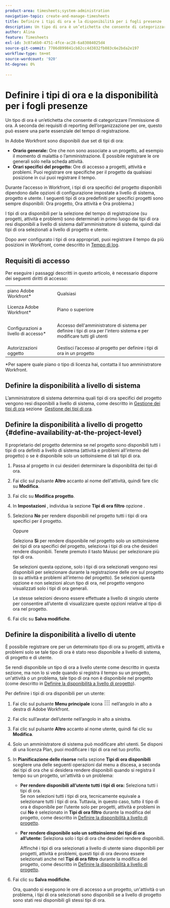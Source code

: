 ```yaml
---
product-area: timesheets;system-administration
navigation-topic: create-and-manage-timesheets
title: Definire i tipi di ora e la disponibilità per i fogli presenze
description: Un tipo di ora è un’etichetta che consente di categorizzare l’immissione di ora. A seconda dei requisiti di reporting dell’organizzazione per ore, questo può essere una parte essenziale del tempo di registrazione.
author: Alina
feature: Timesheets
exl-id: 3c07a6b0-4751-4fce-ac28-6a83084025d4
source-git-commit: 7786d899841cb82cc4d3832fb083c6e2bda2e197
workflow-type: tm+mt
source-wordcount: '920'
ht-degree: 0%

---
```


# Definire i tipi di ora e la disponibilità per i fogli presenze

Un tipo di ora è un’etichetta che consente di categorizzare l’immissione di ora. A seconda dei requisiti di reporting dell’organizzazione per ore, questo può essere una parte essenziale del tempo di registrazione.

In Adobe Workfront sono disponibili due set di tipi di ora:

* **Orario generale:** Ore che non sono associate a un progetto, ad esempio il momento di malattia o l’amministrazione. È possibile registrare le ore generali solo nella scheda attività.
* **Orari specifici del progetto:** Ore di accesso a progetti, attività e problemi. Puoi registrare ore specifiche per il progetto da qualsiasi posizione in cui puoi registrare il tempo.

Durante l’accesso in Workfront, i tipi di ora specifici del progetto disponibili dipendono dalle opzioni di configurazione impostate a livello di sistema, progetto e utente. I seguenti tipi di ora predefiniti per specifici progetti sono sempre disponibili: Ora progetto, Ora attività e Ora problema.)

I tipi di ora disponibili per la selezione del tempo di registrazione (su progetti, attività e problemi) sono determinati in primo luogo dai tipi di ora resi disponibili a livello di sistema dall&#39;amministratore di sistema, quindi dai tipi di ora selezionati a livello di progetto e utente.

Dopo aver configurato i tipi di ora appropriati, puoi registrare il tempo da più posizioni in Workfront, come descritto in [Tempo di log](../../timesheets/create-and-manage-timesheets/log-time.md).

## Requisiti di accesso

Per eseguire i passaggi descritti in questo articolo, è necessario disporre dei seguenti diritti di accesso:

<table style="table-layout:auto"> 
 <col> 
 </col> 
 <col> 
 </col> 
 <tbody> 
  <tr> 
   <td role="rowheader">piano Adobe Workfront*</td> 
   <td> <p>Qualsiasi</p> </td> 
  </tr> 
  <tr> 
   <td role="rowheader">Licenza Adobe Workfront*</td> 
   <td> <p>Piano o superiore</p> </td> 
  </tr> 
  <tr> 
   <td role="rowheader">Configurazioni a livello di accesso*</td> 
   <td> <p>Accesso dell'amministratore di sistema per definire i tipi di ora per l'intero sistema e per modificare tutti gli utenti</p> </td> 
  </tr> 
  <tr> 
   <td role="rowheader">Autorizzazioni oggetto</td> 
   <td>Gestisci l’accesso al progetto per definire i tipi di ora in un progetto</td> 
  </tr> 
 </tbody> 
</table>

&#42;Per sapere quale piano o tipo di licenza hai, contatta il tuo amministratore Workfront.

## Definire la disponibilità a livello di sistema

L’amministratore di sistema determina quali tipi di ora specifici del progetto vengono resi disponibili a livello di sistema, come descritto in [Gestione dei tipi di ora](../../administration-and-setup/set-up-workfront/configure-timesheets-schedules/hour-types.md) sezione  [Gestione dei tipi di ora](../../administration-and-setup/set-up-workfront/configure-timesheets-schedules/hour-types.md).

## Definire la disponibilità a livello di progetto {#define-availability-at-the-project-level}

Il proprietario del progetto determina se nel progetto sono disponibili tutti i tipi di ora definiti a livello di sistema (attività e problemi all’interno del progetto) o se è disponibile solo un sottoinsieme di tali tipi di ora. 

1. Passa al progetto in cui desideri determinare la disponibilità dei tipi di ora.
1. Fai clic sul pulsante **Altro** accanto al nome dell&#39;attività, quindi fare clic su **Modifica**.

1. Fai clic su **Modifica progetto**.
1. In **Impostazioni** , individua la sezione **Tipi di ora filtro** opzione .

1. Seleziona **No** per rendere disponibili nel progetto tutti i tipi di ora specifici per il progetto.

   Oppure

   Seleziona **Sì** per rendere disponibile nel progetto solo un sottoinsieme dei tipi di ora specifici del progetto, seleziona i tipi di ora che desideri rendere disponibili. Tenete premuto il tasto Maiusc per selezionare più tipi di ora.

   Se selezioni questa opzione, solo i tipi di ora selezionati vengono resi disponibili per selezionare durante la registrazione delle ore sul progetto (o su attività e problemi all’interno del progetto). Se selezioni questa opzione e non selezioni alcun tipo di ora, nel progetto vengono visualizzati solo i tipi di ora generali.

   Le stesse selezioni devono essere effettuate a livello di singolo utente per consentire all’utente di visualizzare queste opzioni relative al tipo di ora nel progetto.

1. Fai clic su **Salva modifiche**.

## Definire la disponibilità a livello di utente

È possibile registrare ore per un determinato tipo di ora su progetti, attività e problemi solo se tale tipo di ora è stato reso disponibile a livello di sistema, di progetto e di utente.

Se rendi disponibile un tipo di ora a livello utente come descritto in questa sezione, ma non lo si vede quando si registra il tempo su un progetto, un&#39;attività o un problema, tale tipo di ora non è disponibile nel progetto (come descritto in [Definire la disponibilità a livello di progetto](#define-availability-at-the-project-level)).

Per definire i tipi di ora disponibili per un utente:

1. Fai clic sul pulsante **Menu principale** icona ![](assets/main-menu-icon.png) nell’angolo in alto a destra di Adobe Workfront.

1. Fai clic sull’avatar dell’utente nell’angolo in alto a sinistra.
1. Fai clic sul pulsante **Altro** accanto al nome utente, quindi fai clic su **Modifica**.

1. Solo un amministratore di sistema può modificare altri utenti. Se disponi di una licenza Plan, puoi modificare i tipi di ora nel tuo profilo.
1. In **Pianificazione delle risorse** nella sezione **Tipi di ora disponibili** scegliere una delle seguenti operazioni dal menu a discesa, a seconda dei tipi di ora che si desidera rendere disponibili quando si registra il tempo su un progetto, un&#39;attività o un problema:

   * **Per rendere disponibili all’utente tutti i tipi di ora:** Seleziona tutti i tipi di ora.\
      Se non selezioni tutti i tipi di ora, tecnicamente equivale a selezionare tutti i tipi di ora. Tuttavia, in questo caso, tutto il tipo di ora è disponibile per l’utente solo per progetti, attività e problemi in cui **No** è selezionato in **Tipi di ora filtro** durante la modifica del progetto, come descritto in [Definire la disponibilità a livello di progetto](#define-availability-at-the-project-level).
   * **Per rendere disponibile solo un sottoinsieme dei tipi di ora all’utente:** Seleziona solo i tipi di ora che desideri rendere disponibili.

      Affinché i tipi di ora selezionati a livello di utente siano disponibili per progetti, attività e problemi, questi tipi di ora devono essere selezionati anche nel **Tipi di ora filtro** durante la modifica del progetto, come descritto in [Definire la disponibilità a livello di progetto](#define-availability-at-the-project-level).

1. Fai clic su **Salva modifiche**.

   Ora, quando si eseguono le ore di accesso a un progetto, un&#39;attività o un problema, i tipi di ora selezionati sono disponibili se a livello di progetto sono stati resi disponibili gli stessi tipi di ora.
